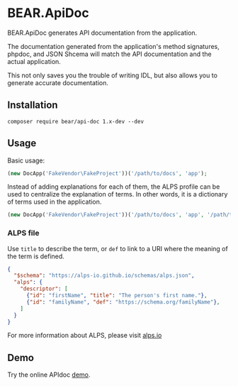 # BEAR.ApiDoc

BEAR.ApiDoc generates API documentation from the application.

The documentation generated from the application's method signatures, phpdoc, and JSON Shcema will match the API documentation and the actual application.

This not only saves you the trouble of writing IDL, but also allows you to generate accurate documentation.


## Installation

    composer require bear/api-doc 1.x-dev --dev

## Usage

Basic usage:

```php
(new DocApp('FakeVendor\FakeProject'))('/path/to/docs', 'app');
```

Instead of adding explanations for each of them, the ALPS profile can be used to centralize the explanation of terms. In other words, it is a dictionary of terms used in the application.


```php
(new DocApp('FakeVendor\FakeProject'))('/path/to/docs', 'app', '/path/to/profile.json');
```

### ALPS file

Use `title` to describe the term, or `def` to link to a URI where the meaning of the term is defined.

```json
{
  "$schema": "https://alps-io.github.io/schemas/alps.json",
  "alps": {
    "descriptor": [
      {"id": "firstName", "title": "The person's first name."},
      {"id": "familyName", "def": "https://schema.org/familyName"},
    ]
  }
}
```

For more information about ALPS, please visit [alps.io](http://alps.io/)

## Demo

Try the online APIdoc [demo](https://github.com/bearsunday/BEAR.ApiDoc/blob/1.x/tests/docs/index.md).
